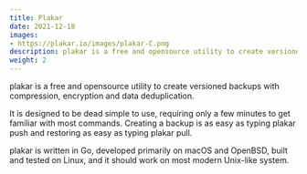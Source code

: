 ```yaml
---
title: Plakar
date: 2021-12-18
images:
- https://plakar.io/images/plakar-C.png
description: plakar is a free and opensource utility to create versioned backups with compression, encryption and data deduplication.
weight: 2
---
```

plakar is a free and opensource utility to create versioned backups with compression, encryption and data deduplication.

It is designed to be dead simple to use, requiring only a few minutes to get familiar with most commands. Creating a backup is as easy as typing plakar push and restoring as easy as typing plakar pull.

plakar is written in Go, developed primarily on macOS and OpenBSD, built and tested on Linux, and it should work on most modern Unix-like system.

